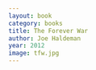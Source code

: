 ```yaml
---
layout: book
category: books
title: The Forever War
author: Joe Haldeman
year: 2012
image: tfw.jpg
---
```

